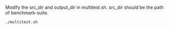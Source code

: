Modify the src_dir and output_dir in multitest.sh. src_dir should be the path of benchmark-suite.

```
./multitest.sh
```
